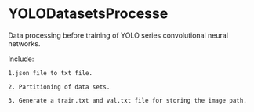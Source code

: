 # YOLODatasetsProcesse

Data processing before training of YOLO series convolutional neural networks. 

Include: 

    1.json file to txt file.

    2. Partitioning of data sets.

    3. Generate a train.txt and val.txt file for storing the image path.
